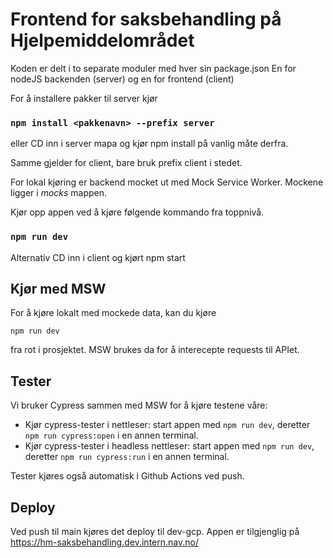 # Frontend for saksbehandling på Hjelpemiddelområdet

Koden er delt i to separate moduler med hver sin package.json
En for nodeJS backenden (server) og en for frontend (client)

For å installere pakker til server kjør

### `npm install <pakkenavn> --prefix server`

eller CD inn i server mapa og kjør npm install på vanlig måte derfra.

Samme gjelder for client, bare bruk prefix client i stedet.

For lokal kjøring er backend mocket ut med Mock Service Worker. Mockene ligger i _mocks_ mappen.

Kjør opp appen ved å kjøre følgende kommando fra toppnivå.

### `npm run dev`

Alternativ CD inn i client og kjørt npm start

## Kjør med MSW

For å kjøre lokalt med mockede data, kan du kjøre

```
npm run dev
```

fra rot i prosjektet. MSW brukes da for å interecepte requests til APIet.

## Tester

Vi bruker Cypress sammen med MSW for å kjøre testene våre:

- Kjør cypress-tester i nettleser: start appen med `npm run dev`, deretter `npm run cypress:open` i en annen terminal.
- Kjør cypress-tester i headless nettleser: start appen med `npm run dev`, deretter `npm run cypress:run` i en annen terminal.

Tester kjøres også automatisk i Github Actions ved push.

## Deploy

Ved push til main kjøres det deploy til dev-gcp. Appen er tilgjenglig på https://hm-saksbehandling.dev.intern.nav.no/
